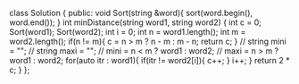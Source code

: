 class Solution {
public:
void Sort(string &word){
sort(word.begin(), word.end());
}
int minDistance(string word1, string word2) {
int c = 0;
Sort(word1);
Sort(word2);
int i = 0;
int n = word1.length();
int m = word2.length();
if(n != m){
c = n > m ? n - m : m - n;
return c;
}
// string mini = "";
// string maxi = "";
// mini = n < m ? word1 : word2;
// maxi = n > m ? word1 : word2;
for(auto itr : word1){
if(itr != word2[i]){
c++;
}
i++;
}
return 2 * c;
}
};